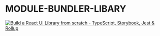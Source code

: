 # MODULE-BUNDLER-LIBARY

[![Build a React UI Library from scratch - TypeScript, Storybook, Jest & Rollup](http://i3.ytimg.com/vi/FgMXpXD-4OY/hqdefault.jpg)](https://www.youtube.com/watch?v=FgMXpXD-4OY 'Build a React UI Library from scratch - TypeScript, Storybook, Jest & Rollup')
